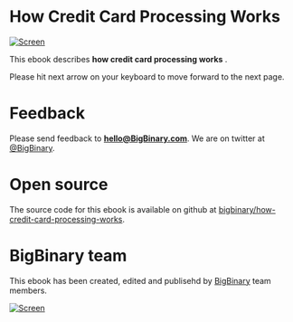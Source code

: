 # How Credit Card Processing Works

[![Screen](http://bigbinaryebooks-hccpw.herokuapp.com/assets/cover.png)](http://bigbinaryebooks-hccpw.herokuapp.com/assets/cover.png)

This ebook describes **how credit card processing works** . 

Please hit next arrow on your keyboard to move forward to the next page.

# Feedback

Please send feedback to **hello@BigBinary.com**. We are on twitter at [@BigBinary](http://twitter.com/bigbinary).

# Open source

The source code for this ebook is available on github at [bigbinary/how-credit-card-processing-works](https://github.com/bigbinary/how-credit-card-processing-works).

# BigBinary team

This ebook has been created, edited and publisehd by [BigBinary](http://bigbinary.com) team members.

[![Screen](http://bigbinaryebooks-hccpw.herokuapp.com/assets/bigbinary_logo.jpg)](http://bigbinaryebooks-hccpw.herokuapp.com/assets/bigbinary_logo.jpg)

